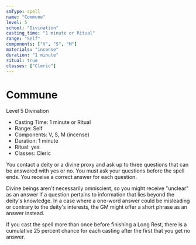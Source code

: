 ```yaml
---
smType: spell
name: "Commune"
level: 5
school: "Divination"
casting_time: "1 minute or Ritual"
range: "Self"
components: ["V", "S", "M"]
materials: "incense"
duration: "1 minute"
ritual: true
classes: ["Cleric"]
---
```


# Commune
Level 5 Divination

- Casting Time: 1 minute or Ritual
- Range: Self
- Components: V, S, M (incense)
- Duration: 1 minute
- Ritual: yes
- Classes: Cleric

You contact a deity or a divine proxy and ask up to three questions that can be answered with yes or no. You must ask your questions before the spell ends. You receive a correct answer for each question.

Divine beings aren't necessarily omniscient, so you might receive "unclear" as an answer if a question pertains to information that lies beyond the deity's knowledge. In a case where a one-word answer could be misleading or contrary to the deity's interests, the GM might offer a short phrase as an answer instead.

If you cast the spell more than once before finishing a Long Rest, there is a cumulative 25 percent chance for each casting after the first that you get no answer.

